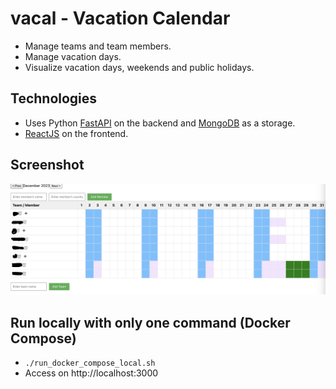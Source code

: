 # vacal - Vacation Calendar

* Manage teams and team members.
* Manage vacation days.
* Visualize vacation days, weekends and public holidays.

## Technologies
* Uses Python [FastAPI](https://github.com/tiangolo/fastapi) on the backend and [MongoDB](https://github.com/mongodb/mongo) as a storage.
* [ReactJS](https://github.com/facebook/react) on the frontend.

## Screenshot
![Screenshot.png](Screenshot.png)

## Run locally with only one command (Docker Compose)
* `./run_docker_compose_local.sh`
* Access on http://localhost:3000
